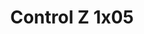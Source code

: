 ---
layout: episodios
title: "Control Z 1x05"
url_serie_padre: 'control-z/temporada-1'
category: 'series'
capitulo: 'yes'
anio: '2019'
prev: 'capitulo-4'
proximo: 'capitulo-6'
sandbox: allow-same-origin allow-forms
idioma: 'Latino'
calidad: 'Full HD'
fuente: 'cueva'
reproductores_otros: ["https://gdriveplayer.me/embed2.php?link=xbOBQ1FdiVt2qxdTlj8lYgPg04xI4e2cqlydQhhtysNc1st2kJGXpD3ZBCg7cDWDGVEruGp8eA2DqG7ulP%252FFg%252BQx1Q6Oxinwr0ZQn6LbJYzVLE0BcozmUiG739XqNg%252BAn6db05Ss95dYskL0dQYMxsiqvgcCnhJL0WoyZgonqzkBdsRtfgXORxHCqAAfOLLRg%252FkwUTWFe06ijtofkzBC8X","Latino","https://gdriveplayer.me/embed2.php?link=N%252BeIqaSJ80rHzBcCprOXMAY33Vvuz4KFiYn8m0ZpautDm%252BWRORilpnwM60ds%252BTNEf%252FJu%252BZCl7g3SLp3oQGchtIf%252Fa3oLiplyXIp3IQnC5%252F4o2k0tjtTEXVM03bzJ5jzIGkzfczenvNZftjfCa%252BzUIFFLRfVdF590ipnuqLxQBtVWi6X9FMZG2G1inHb5qAuqBb1FqLtLnGfxmpqmbJmrt6","Latino","https://movcloud.net/embed/cm-flH9DSfTq","Latino","https://supervideo.tv/e/bsbj1wlimxjx","Latino","https://mstream.press/xerbttbtpg4q","Latino"]
reproductores_fembed: ["https://feurl.com/v/8-jy8t880p751np","Latino","https://feurl.com/v/zg8zlbjjd-em01-","Latino"]
reproductor: fembed
clasificacion: '+10'
tags:
- Ciencia-Ficcion
---